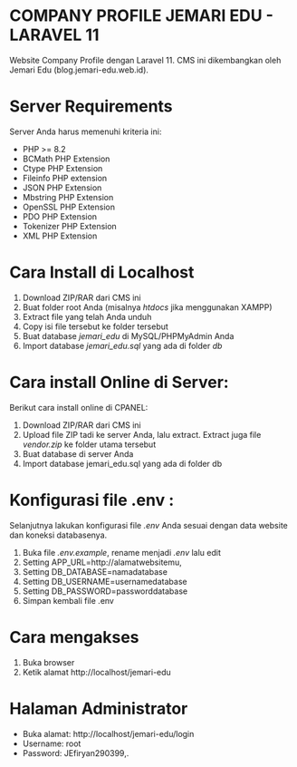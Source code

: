 # COMPANY PROFILE JEMARI EDU - LARAVEL 11
 Website Company Profile dengan Laravel 11. 
 CMS ini dikembangkan oleh Jemari Edu (blog.jemari-edu.web.id).
 
 # Server Requirements
 Server Anda harus memenuhi kriteria ini:
- PHP >= 8.2
- BCMath PHP Extension
- Ctype PHP Extension
- Fileinfo PHP extension
- JSON PHP Extension
- Mbstring PHP Extension
- OpenSSL PHP Extension
- PDO PHP Extension
- Tokenizer PHP Extension
- XML PHP Extension
 
 # Cara Install di Localhost
 1. Download ZIP/RAR dari CMS ini
 2. Buat folder root Anda (misalnya *htdocs* jika menggunakan XAMPP)
 3. Extract file yang telah Anda unduh
 4. Copy isi file tersebut ke folder tersebut
 5. Buat database *jemari_edu* di MySQL/PHPMyAdmin Anda
 6. Import database *jemari_edu.sql* yang ada di folder *db*
 
# Cara install Online di Server:
Berikut cara install online di CPANEL:
1. Download ZIP/RAR dari CMS ini
2. Upload file ZIP tadi ke server Anda, lalu extract. Extract juga file *vendor.zip* ke folder utama tersebut
3. Buat database di server Anda
4. Import database jemari_edu.sql yang ada di folder db

# Konfigurasi file .env :
Selanjutnya lakukan konfigurasi file *.env* Anda sesuai dengan data website dan koneksi databasenya.
1. Buka file *.env.example*, rename menjadi *.env* lalu edit
2. Setting APP_URL=http://alamatwebsitemu,
3. Setting DB_DATABASE=namadatabase
4. Setting DB_USERNAME=usernamedatabase
5. Setting DB_PASSWORD=passworddatabase
6. Simpan kembali file .env

# Cara mengakses
 1. Buka browser
 2. Ketik alamat http://localhost/jemari-edu
 
 # Halaman Administrator
 - Buka alamat: http://localhost/jemari-edu/login
 - Username: root
 - Password: JEfiryan290399,.
